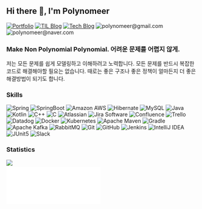 <!--
**Polynomeer/Polynomeer** is a ✨ _special_ ✨ repository because its `README.md` (this file) appears on your GitHub profile.
-->

## Hi there 👋, I'm Polynomeer

[![Portfolio](https://img.shields.io/badge/Portfolio-informational.svg?&style=flat&logo=notion&logoColor=white)](https://amplified-apple-303.notion.site/130c9d7b5e554a4b86991428800cd611) [![TIL Blog](https://img.shields.io/badge/TIL%20Blog-333664?&style=flat&logo=github&logoColor=white)](https://polynomeer.github.io/) [![Tech Blog](https://img.shields.io/badge/Tech%20Blog-11B48A?style=square&logo=Vimeo&logoColor=white)](https://velog.io/@polynomeer) ![polynomeer@gmail.com](https://img.shields.io/badge/polynomeer@gmail.com-red.svg?&style=flat&logo=gmail&logoColor=white) ![polynomeer@naver.com](https://img.shields.io/badge/polynomeer@naver.com-03C75A?style=square&logo=naver&logoColor=white)

### Make Non Polynomial Polynomial. 어려운 문제를 어렵지 않게.

저는 모든 문제를 쉽게 모델링하고 이해하려고 노력합니다. 모든 문제를 반드시 복잡한 코드로 해결해야할 필요는 없습니다. 때로는 좋은 구조나 좋은 정책이 얼마든지 더 좋은 해결방법이 되기도 합니다.

### Skills
![Spring](https://img.shields.io/badge/Spring%20-6DB33F.svg?&style=flat&logo=spring&logoColor=white) ![SpringBoot](https://img.shields.io/badge/SpringBoot-6DB33F?style=square&logo=springboot&logoColor=white)  ![Amazon AWS](https://img.shields.io/badge/Amazon%20AWS-232F3E.svg?&style=flat&logo=amazon-aws&logoColor=white) ![Hibernate](https://img.shields.io/badge/Hibernate-59666C?&style=flat&logo=hibernate&logoColor=white) ![MySQL](https://img.shields.io/badge/MySQL-4479A1.svg?&style=flat&logo=mysql&logoColor=white) ![Java](https://img.shields.io/badge/Java-%23ED8B00.svg?&style=flat&logo=java&logoColor=white) ![Kotlin](https://img.shields.io/badge/Kotlin-blueviolet?style=square&logo=kotlin&logoColor=white) ![C++](https://img.shields.io/badge/C++-00599C?style=square&logo=C%2B%2B&logoColor=white) ![C](https://img.shields.io/badge/C-A8B9CC?style=square&logo=C&logoColor=white) ![Atlassian](https://img.shields.io/badge/Atlassian-0052CC?style=square&logo=atlassian&logoColor=white) ![Jira Software](https://img.shields.io/badge/Jira%20Software-0052CC?style=square&logo=jira%20software&logoColor=white) ![Confluence](https://img.shields.io/badge/Confluence-172B4D?style=square&logo=confluence&logoColor=white) ![Trello](https://img.shields.io/badge/Trello-0052CC?style=square&logo=trello&logoColor=white) ![Datadog](https://img.shields.io/badge/Datadog-632CA6?style=square&logo=datadog&logoColor=white) ![Docker](https://img.shields.io/badge/Docker-2496ED?style=square&logo=docker&logoColor=white) ![Kubernetes](https://img.shields.io/badge/Kubernetes-326CE5?style=square&logo=kubernetes&logoColor=white) ![Apache Maven](https://img.shields.io/badge/Apache%20Maven-C71A36?style=square&logo=apache%20maven&logoColor=white) ![Gradle](https://img.shields.io/badge/Gradle-02303A?style=square&logo=gradle&logoColor=white) ![Apache Kafka](https://img.shields.io/badge/Apache%20Kafka-231F20?style=square&logo=apache%20kafka&logoColor=white) ![RabbitMQ](https://img.shields.io/badge/RabbitMQ-231F20?style=square&logo=rabbitmq&logoColor=white) ![Git](https://img.shields.io/badge/Git-F05032?style=square&logo=git&logoColor=white) ![GitHub](https://img.shields.io/badge/GitHub-181717?style=square&logo=github&logoColor=white) ![Jenkins](https://img.shields.io/badge/Jenkins-D24939?style=square&logo=jenkins&logoColor=white) ![IntelliJ IDEA](https://img.shields.io/badge/IntelliJ%20IDEA-000000?style=square&logo=intellij%20idea&logoColor=white) ![JUnit5](https://img.shields.io/badge/JUnit5-25A162?style=square&logo=junit5&logoColor=white) ![Slack](https://img.shields.io/badge/Slack-4A154B?style=square&logo=slack&logoColor=white)

### Statistics

<a href="https://github.com/anuraghazra/github-readme-stats">
  <img src="https://github-readme-stats.vercel.app/api?username=polynomeer&show_icons=true&theme=material-palenight&hide_border=true&bg_color=20232a&icon_color=E3E3E3A8&text_color=fff&title_color=918FE0" width=49.2% />
</a></br>
<a href="https://github.com/polynomeer/github-stats">
 <img src="https://raw.githubusercontent.com/Polynomeer/github-stats-transparent/output/generated/languages.svg" width=49.2% />
</a>

<!-- [![Top Langs](https://github-readme-stats.vercel.app/api/top-langs/?username=Polynomeer&layout=compact&theme=blueberry&hide_border=true)](https://github.com/anuraghazra/github-readme-stats)
![GitHub stats](https://github-readme-stats.vercel.app/api?username=Polynomeer&show_icons=true&count_private=true&theme=blueberry&hide_border=true) -->

